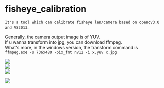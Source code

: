 # fisheye_calibration
`It's a tool which can calibrate fisheye len/camera based on opencv3.0 and VS2013`.

Generally, the camera output image is of YUV. <br> 
If u wanna transform into jpg, you can download ffmpeg. <br> 
What's more, in the windows version, the transform command is <br> 
        `ffmpeg.exe -s 736x480 -pix_fmt nv12 -i x.yuv x.jpg `<br> 
     

![](https://github.com/madaiqian/fisheye_calibration/blob/master/image/1.jpg)  
![](https://github.com/madaiqian/fisheye_calibration/blob/master/image/2.jpg)  
![](https://github.com/madaiqian/fisheye_calibration/blob/master/image/3.jpg) 

![](https://github.com/madaiqian/fisheye_calibration/blob/master/image/33.jpg) 
 
